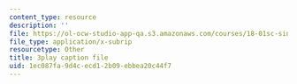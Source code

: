```yaml
---
content_type: resource
description: ''
file: https://ol-ocw-studio-app-qa.s3.amazonaws.com/courses/18-01sc-single-variable-calculus-fall-2010/1ec087fa9d4cecd12b09ebbea20c44f7_BGE3wb7H2PA.srt
file_type: application/x-subrip
resourcetype: Other
title: 3play caption file
uid: 1ec087fa-9d4c-ecd1-2b09-ebbea20c44f7
---
```

